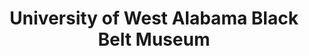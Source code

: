 ---
layout: repo
title: "University of West Alabama Black Belt Museum"
id: 10478
permalink: repos/10478/
---